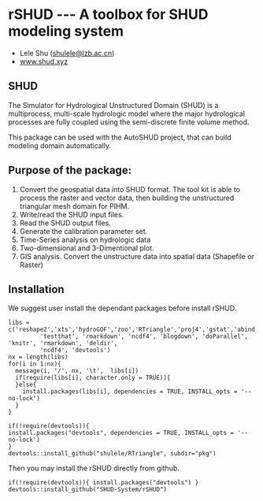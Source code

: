 # rSHUD --- A toolbox for SHUD modeling system

- Lele Shu (shulele@lzb.ac.cn)
- www.shud.xyz

## SHUD
The Simulator for Hydrological Unstructured Domain (SHUD) is a multiprocess, multi-scale hydrologic model where the major hydrological processes are fully coupled using the semi-discrete finite volume method. 

This package can be used with the AutoSHUD project, that can build modeling domain automatically.

## Purpose of the package:
1. Convert the geospatial data into SHUD format. The tool kit is able to process the raster and vector data, then building the unstructured triangular mesh domain for PIHM.
2. Write/read the SHUD input files.
3. Read the SHUD output files.
4. Generate the calibration parameter set.
5. Time-Series analysis on hydrologic data
6. Two-dimensional and 3-Dimentional plot.
7. GIS analysis. Convert the unstructure data into spatial data (Shapefile or Raster)


## Installation

We suggest user install the dependant packages before install rSHUD.
```
libs = c('reshape2','xts','hydroGOF','zoo','RTriangle','proj4','gstat','abind','lubridate','interp','geometry',
         'testthat', 'rmarkdown', 'ncdf4', 'blogdown', 'doParallel', 'knitr', 'rmarkdown', 'deldir',
         'ncdf4', 'devtools')
nx = length(libs)
for(i in 1:nx){
  message(i, '/', nx, '\t',  libs[i])
  if(require(libs[i], character.only = TRUE)){
  }else{
    install.packages(libs[i], dependencies = TRUE, INSTALL_opts = '--no-lock')
  }
}

if(!require(devtools)){
install.packages("devtools", dependencies = TRUE, INSTALL_opts = '--no-lock')
}
devtools::install_github("shulele/RTriangle", subdir="pkg")

```
Then you may install the rSHUD directly from github.
```
if(!require(devtools)){ install.packages("devtools") }
devtools::install_github("SHUD-System/rSHUD")
```

